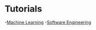 # Tutorials

-[Machine Learning](https://github.com/misbah-uddin/tutorials/tree/master/machine_learning)
-[Software Engineering](https://github.com/misbah-uddin/tutorials/tree/master/software_engineering)
